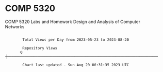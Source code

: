 # COMP 5320
COMP 5320 Labs and Homework 
Design and Analysis of Computer Networks

```

        Total Views per Day from 2023-05-23 to 2023-08-20

        Repository Views
       0 ┼─────────────────────────────────────────────────────────────────────────────────────────

        Chart last updated - Sun Aug 20 00:31:35 2023 UTC
        
```
